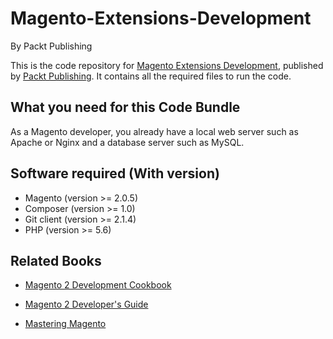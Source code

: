 # Magento-Extensions-Development
By Packt Publishing

This is the code repository for [Magento Extensions Development](https://www.packtpub.com/web-development/magento-extensions-development?utm_source=GitHub&utm_medium=Repository&utm_campaign=9781783286775), published by [Packt Publishing](https://www.packtpub.com/). It contains all the required files to run the code.

## What you need for this Code Bundle

As a Magento developer, you already have a local web server such as Apache or
Nginx and a database server such as MySQL. 

## Software required (With version)

* Magento (version >= 2.0.5)
* Composer (version >= 1.0)
* Git client (version >= 2.1.4)
* PHP (version >= 5.6)


## Related Books





* [Magento 2 Development Cookbook](https://www.packtpub.com/web-development/magento-2-development-cookbook?utm_source=GitHub&utm_medium=Repository&utm_campaign=9781785882197)

* [Magento 2 Developer's Guide](https://www.packtpub.com/web-development/magento-2-developers-guide?utm_source=GitHub&utm_medium=Repository&utm_campaign=9781785886584)

* [Mastering Magento](https://www.packtpub.com/web-development/mastering-magento?utm_source=GitHub&utm_medium=Repository&utm_campaign=9781849516945)

